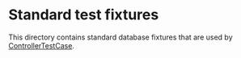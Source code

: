 # Standard test fixtures

This directory contains standard database fixtures that are used by
[ControllerTestCase](../../../src/Rialto/Tests/ControllerTestCase.php).

